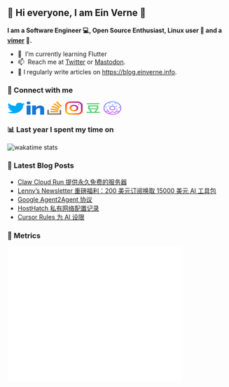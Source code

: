 ## 👋 Hi everyone, I am Ein Verne 👋

**I am a Software Engineer 💻, Open Source Enthusiast, Linux user :penguin: and a [vimer](https://github.com/einverne/dotfiles) :man:.**

- 🌱 &nbsp;I’m currently learning Flutter
- 📫 &nbsp;Reach me at [Twitter](https://twitter.com/einverne) or <a rel="me" href="https://m.einverne.info/@einverne">Mastodon</a>.
- 📝 I regularly write articles on <https://blog.einverne.info>.


### 🔗 Connect with me
<a href="https://twitter.com/einverne" target="_blank"><img align="center" src="images/twitter.svg" alt="twitter einverne" height="30" width="40" /></a>
<a href="https://linkedin.com/in/einverne" target="_blank"><img align="center" src="images/linked-in-alt.svg" alt="linkedin einverne" height="30" width="40" /></a>
<a href="https://stackoverflow.com/users/1820217/einverne" target="_blank"><img align="center" src="images/stack-overflow.svg" alt="stackoverflow einverne" height="30" width="40" /></a>
<a href="https://instagram.com/einverne" target="_blank"><img align="center" src="images/instagram.svg" alt="instagram einverne" height="30" width="40" /></a>
<a href="https://www.douban.com/people/einverne" target="_blank"><img align="center" src="images/douban.svg" alt="douban einverne" height="30" width="40" /></a>
<a href="https://homer.einverne.info" target="_blank"><img align="center" src="images/homer.svg" alt="einverne online services" height="30" width="40" /></a>

### 📊 Last year I spent my time on

![wakatime stats](https://github-readme-stats.vercel.app/api/wakatime?username=einverne&api_domain=wakapi.einverne.info&hide_title=true&hide_border=true&langs_count=18&bg_color=00000000&text_color=777&layout=compact)

### 📕 Latest Blog Posts
<!-- BLOG-POST-LIST:START -->
- [Claw Cloud Run 提供永久免费的服务器](https://blog.einverne.info/post/2025/04/claw-cloud-run.html)
- [Lenny’s Newsletter 重磅福利：200 美元订阅换取 15000 美元 AI 工具包](https://blog.einverne.info/post/2025/04/lenny-newsletter-ai-packages.html)
- [Google Agent2Agent 协议](https://blog.einverne.info/post/2025/04/google-agent2agent.html)
- [HostHatch 私有网络配置记录](https://blog.einverne.info/post/2025/04/hosthatch-private-networking.html)
- [Cursor Rules 为 AI 设限](https://blog.einverne.info/post/2025/04/cursor-rules.html)
<!-- BLOG-POST-LIST:END -->

### 👻 Metrics
<img align="left" src="/metrics.base.svg" alt="Metrics" width="400">

